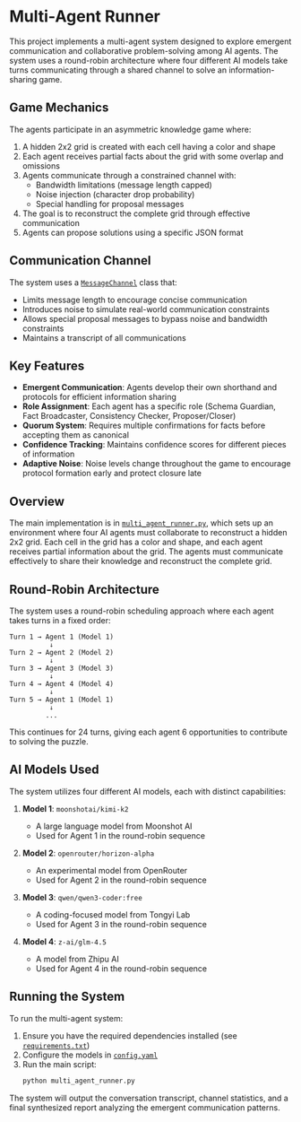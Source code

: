 # Multi-Agent Runner

This project implements a multi-agent system designed to explore emergent communication and collaborative problem-solving among AI agents. The system uses a round-robin architecture where four different AI models take turns communicating through a shared channel to solve an information-sharing game.

## Game Mechanics

The agents participate in an asymmetric knowledge game where:

1. A hidden 2x2 grid is created with each cell having a color and shape
2. Each agent receives partial facts about the grid with some overlap and omissions
3. Agents communicate through a constrained channel with:
   - Bandwidth limitations (message length capped)
   - Noise injection (character drop probability)
   - Special handling for proposal messages
4. The goal is to reconstruct the complete grid through effective communication
5. Agents can propose solutions using a specific JSON format

## Communication Channel

The system uses a [`MessageChannel`](multi_agent_runner.py:18) class that:
- Limits message length to encourage concise communication
- Introduces noise to simulate real-world communication constraints
- Allows special proposal messages to bypass noise and bandwidth constraints
- Maintains a transcript of all communications

## Key Features

- **Emergent Communication**: Agents develop their own shorthand and protocols for efficient information sharing
- **Role Assignment**: Each agent has a specific role (Schema Guardian, Fact Broadcaster, Consistency Checker, Proposer/Closer)
- **Quorum System**: Requires multiple confirmations for facts before accepting them as canonical
- **Confidence Tracking**: Maintains confidence scores for different pieces of information
- **Adaptive Noise**: Noise levels change throughout the game to encourage protocol formation early and protect closure late

## Overview

The main implementation is in [`multi_agent_runner.py`](multi_agent_runner.py), which sets up an environment where four AI agents must collaborate to reconstruct a hidden 2x2 grid. Each cell in the grid has a color and shape, and each agent receives partial information about the grid. The agents must communicate effectively to share their knowledge and reconstruct the complete grid.

## Round-Robin Architecture

The system uses a round-robin scheduling approach where each agent takes turns in a fixed order:

```
Turn 1 → Agent 1 (Model 1)
          ↓
Turn 2 → Agent 2 (Model 2)
          ↓
Turn 3 → Agent 3 (Model 3)
          ↓
Turn 4 → Agent 4 (Model 4)
          ↓
Turn 5 → Agent 1 (Model 1)
          ↓
         ...
```

This continues for 24 turns, giving each agent 6 opportunities to contribute to solving the puzzle.

## AI Models Used

The system utilizes four different AI models, each with distinct capabilities:

1. **Model 1**: `moonshotai/kimi-k2`
   - A large language model from Moonshot AI
   - Used for Agent 1 in the round-robin sequence

2. **Model 2**: `openrouter/horizon-alpha`
   - An experimental model from OpenRouter
   - Used for Agent 2 in the round-robin sequence

3. **Model 3**: `qwen/qwen3-coder:free`
   - A coding-focused model from Tongyi Lab
   - Used for Agent 3 in the round-robin sequence

4. **Model 4**: `z-ai/glm-4.5`
   - A model from Zhipu AI
   - Used for Agent 4 in the round-robin sequence



## Running the System

To run the multi-agent system:

1. Ensure you have the required dependencies installed (see [`requirements.txt`](requirements.txt))
2. Configure the models in [`config.yaml`](config.yaml)
3. Run the main script:
   ```bash
   python multi_agent_runner.py
   ```

The system will output the conversation transcript, channel statistics, and a final synthesized report analyzing the emergent communication patterns.